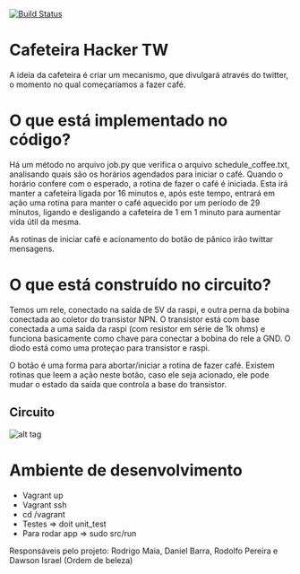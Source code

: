 [![Build Status](https://snap-ci.com/rodrigomaia17/cafeteira/branch/master/build_image)](https://snap-ci.com/rodrigomaia17/cafeteira/branch/master)

# Cafeteira Hacker TW

A ideia da cafeteira é criar um mecanismo, que divulgará através do twitter, o momento no qual começaríamos a fazer café.

# O que está implementado no código?

Há um método no arquivo job.py que verifica o arquivo schedule_coffee.txt, analisando quais são os horários agendados para iniciar o café. Quando o horário confere com o esperado, a rotina de fazer o café é iniciada. Esta irá manter a cafeteira ligada por 16 minutos e, após este tempo, entrará em ação uma rotina para manter o café aquecido por um período de 29 minutos, ligando e desligando a cafeteira de 1 em 1 minuto para aumentar vida útil da mesma.

As rotinas de iniciar café e acionamento do botão de pânico irão twittar mensagens.

# O que está construído no circuito?

Temos um rele, conectado na saída de 5V da raspi, e outra perna da bobina conectada ao coletor do transistor NPN. O transistor está com base conectada a uma saida da raspi (com resistor em série de 1k ohms) e funciona basicamente como chave para conectar a bobina do rele a GND.
O diodo está como uma proteçao para transistor e raspi.

O botão é uma forma para abortar/iniciar a rotina de fazer café. Existem rotinas que leem a ação neste botão, caso ele seja acionado, ele pode mudar o estado da saída que controla a base do transistor.

## Circuito 
![alt tag](http://i63.photobucket.com/albums/h143/dmbarra/coffee_machine_circuit_schem.jpg)

# Ambiente de desenvolvimento 
- Vagrant up
- Vagrant ssh
- cd /vagrant
- Testes => doit unit_test 
- Para rodar app => sudo src/run
 
Responsáveis pelo projeto: Rodrigo Maia, Daniel Barra, Rodolfo Pereira e Dawson Israel (Ordem de beleza)
